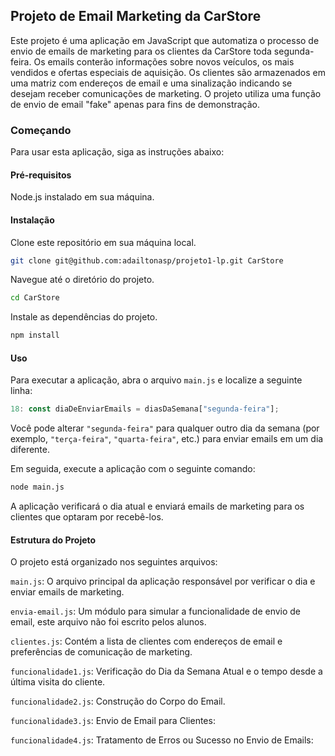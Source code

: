 ## Projeto de Email Marketing da CarStore
Este projeto é uma aplicação em JavaScript que automatiza o processo de envio de emails de marketing para os clientes da CarStore toda segunda-feira. Os emails conterão informações sobre novos veículos, os mais vendidos e ofertas especiais de aquisição. Os clientes são armazenados em uma matriz com endereços de email e uma sinalização indicando se desejam receber comunicações de marketing. O projeto utiliza uma função de envio de email "fake" apenas para fins de demonstração.

### Começando
Para usar esta aplicação, siga as instruções abaixo:

#### Pré-requisitos
Node.js instalado em sua máquina.

#### Instalação
Clone este repositório em sua máquina local.
```bash
git clone git@github.com:adailtonasp/projeto1-lp.git CarStore
```

Navegue até o diretório do projeto.
```bash
cd CarStore
```

Instale as dependências do projeto.
```bash
npm install
```

#### Uso
Para executar a aplicação, abra o arquivo `main.js` e localize a seguinte linha:

```javascript
18: const diaDeEnviarEmails = diasDaSemana["segunda-feira"];
```

Você pode alterar `"segunda-feira"` para qualquer outro dia da semana (por exemplo, `"terça-feira"`, `"quarta-feira"`, etc.) para enviar emails em um dia diferente.

Em seguida, execute a aplicação com o seguinte comando:
```bash
node main.js
```

A aplicação verificará o dia atual e enviará emails de marketing para os clientes que optaram por recebê-los.

#### Estrutura do Projeto
O projeto está organizado nos seguintes arquivos:

`main.js`: O arquivo principal da aplicação responsável por verificar o dia e enviar emails de marketing.

`envia-email.js`: Um módulo para simular a funcionalidade de envio de email, este arquivo não foi escrito pelos alunos.

`clientes.js`: Contém a lista de clientes com endereços de email e preferências de comunicação de marketing.

`funcionalidade1.js`: Verificação do Dia da Semana Atual e o tempo desde a última visita do cliente.

`funcionalidade2.js`: Construção do Corpo do Email.

`funcionalidade3.js`: Envio de Email para Clientes:

`funcionalidade4.js`: Tratamento de Erros ou Sucesso no Envio de Emails:
